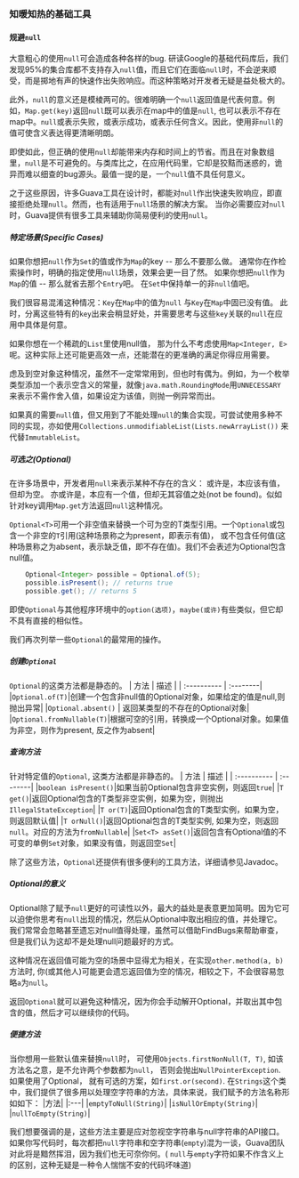 ### 知暖知热的基础工具

#### 规避`null`
大意粗心的使用`null`可会造成各种各样的bug. 研读Google的基础代码库后，我们发现95%的集合库都不支持存入`null`值，而且它们在面临`null`时，不会逆来顺受，而是掷地有声的快速作出失败响应。而这种策略对开发者无疑是益处极大的。

此外，`null`的意义还是模棱两可的。很难明确一个`null`返回值是代表何意。例如，`Map.get(key)`返回`null`既可以表示在map中的值是`null`, 也可以表示不存在map中。`null`或表示失败，或表示成功，或表示任何含义。因此，使用非`null`的值可使含义表达得更清晰明朗。

即使如此，但正确的使用`null`却能带来内存和时间上的节省。而且在对象数组里，`null`是不可避免的。与类库比之，在应用代码里，它却是狡黠而迷惑的，诡异而难以细查的bug源头。最值一提的是，一个`null`值不具任何意义。

之于这些原因，许多Guava工具在设计时，都能对`null`作出快速失败响应，即直接拒绝处理`null`。然而，也有适用于`null`场景的解决方案。
当你必需要应对`null`时，Guava提供有很多工具来辅助你简易便利的使用`null`。

##### 特定场景(Specific Cases)

如果你想把`null`作为`Set`的值或作为`Map`的key -- 那么不要那么做。
通常你在作检索操作时，明确的指定使用`null`场景，效果会更一目了然。
如果你想把`null`作为`Map`的值 -- 那么就省去那个`Entry`吧。
在`Set`中保持单一的非`null`值吧。

我们很容易混淆这种情况：`Key`在`Map`中的值为`null` 与`Key`在`Map`中固已没有值。
此时，分离这些特有的`key`出来会稍显好处，并需要思考与这些`key`关联的`null`在应用中具体是何意。

如果你想在一个稀疏的`List`里使用null值， 那为什么不考虑使用`Map<Integer, E>`呢。这种实际上还可能更高效一点，还能潜在的更准确的满足你得应用需要。

虑及到空对象这种情况，虽然不一定常常用到，但也时有偶为。例如，为一个枚举类型添加一个表示空含义的常量，就像`java.math.RoundingMode`用`UNNECESSARY `来表示不需作舍入值，如果设定为该值，则抛一例异常而出。

如果真的需要`null`值，但又用到了不能处理`null`的集合实现，可尝试使用多种不同的实现，亦如使用`Collections.unmodifiableList(Lists.newArrayList())` 来代替`ImmutableList`。

##### 可选之(Optional)
在许多场景中，开发者用`null`来表示某种不存在的含义： 或许是，本应该有值，但却为空。 亦或许是，本应有一个值，但却无其容值之处(not be found)。似如针对key调用`Map.get`方法返回`null`这种情况。

`Optional<T>`可用一个非空值来替换一个可为空的T类型引用。一个`Optional`或包含一个非空的`T`引用(这种场景称之为present，即表示有值)， 或不包含任何值(这种场景称之为absent，表示缺乏值，即不存在值)。我们不会表述为Optional包含null值。
```java
	Optional<Integer> possible = Optional.of(5);
	possible.isPresent(); // returns true
	possible.get(); // returns 5
```
即使`Optional`与其他程序环境中的`option(选项)`，`maybe(或许)`有些类似，但它却不具有直接的相似性。

我们再次列举一些`Optional`的最常用的操作。
##### 创建`Optional`
`Optional`的这类方法都是静态的。
| 方法 |	描述 |
| :---------- | :--------|
|`Optional.of(T)`|创建一个包含非null值的Optional对象，如果给定的值是null,则抛出异常|
|`Optional.absent()` | 返回某类型的不存在的Optional对象|
|`Optional.fromNullable(T)`|根据可空的引用，转换成一个Optional对象。如果值为非空，则作为present, 反之作为absent|
##### 查询方法
针对特定值的`Optional`, 这类方法都是非静态的。
| 方法 |	描述 |
| :---------- | :--------|
|`boolean isPresent()`|如果当前Optional包含非空实例，则返回`true`|
|`T get()`|返回Optional包含的T类型非空实例，如果为空，则抛出`IllegalStateException`|
|`T or(T)`|返回Optional包含的T类型实例，如果为空，则返回默认值|
|`T orNull()`|返回Optional包含的T类型实例, 如果为空，则返回`null`。对应的方法为`fromNullable`|
|`Set<T> asSet()`|返回包含有Optional值的不可变的单例`Set`对象，如果没有值，则返回空`Set`|

除了这些方法，`Optional`还提供有很多便利的工具方法，详细请参见Javadoc。

##### Optional的意义

Optional除了赋予`null`更好的可读性以外，最大的益处是表意更加简明。因为它可以迫使你思考有`null`出现的情况，然后从Optional中取出相应的值，并处理它。
我们常常会忽略甚至遗忘对null值得处理，虽然可以借助FindBugs来帮助审查，但是我们认为这却不是处理null问题最好的方式。

这种情况在返回值可能为空的场景中显得尤为相关，在实现`other.method(a, b)`方法时, 你(或其他人)可能更会遗忘返回值为空的情况，相较之下，不会很容易忽略`a`为`null`。

返回`Optional`就可以避免这种情况，因为你会手动解开Optional，并取出其中包含的值，然后才可以继续你的代码。

##### 便捷方法
当你想用一些默认值来替换`null`时， 可使用`Objects.firstNonNull(T, T)`,  如该方法名之意，是不允许两个参数都为`null`， 否则会抛出`NullPointerException`. 如果使用了Optional， 就有可选的方案，如`first.or(second)`.
在`Strings`这个类中，我们提供了很多用以处理空字符串的方法，具体来说，我们赋予的方法名称形如如下：
|方法|
|:---|
|`emptyToNull(String)`|
|`isNullOrEmpty(String)`|
|`nullToEmpty(String)`|

我们想要强调的是，这些方法主要是应对忽视空字符串与null字符串的API接口。如果你写代码时，每次都把`null`字符串和空字符串(`empty`)混为一谈，Guava团队对此将是黯然挥泪，因为我们也无可奈你何。(	`null`与`empty`字符如果不作含义上的区别，这种无疑是一种令人惴惴不安的代码坏味道)

